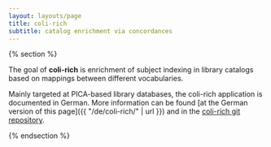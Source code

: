 ```yaml
---
layout: layouts/page
title: coli-rich
subtitle: catalog enrichment via concordances
---
```


{% section %}

The goal of **coli-rich** is enrichment of subject indexing in library catalogs based on mappings between different vocabularies.

<!-- The application consists of two parts:
* A [web interface](https://coli-conc.gbv.de/coli-rich/app/) to test and experiment with enrichments
* A [web service](https://coli-conc.gbv.de/coli-rich/app/api) to query enrichments from
-->

Mainly targeted at PICA-based library databases, the coli-rich application is documented in German. More information can be found [at the German version of this page]({{ "/de/coli-rich/" | url }}) and in the [coli-rich git repository](https://github.com/gbv/coli-rich#readme).

{% endsection %}

